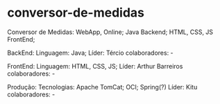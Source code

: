# conversor-de-medidas
Conversor de Medidas: WebApp, Online; Java Backend; HTML, CSS, JS FrontEnd;

BackEnd: 
    Linguagem: Java; 
    Líder: Tércio
    colaboradores: -

FrontEnd:
    Linguagem: HTML, CSS, JS;
    Líder: Arthur Barreiros
    colaboradores: -

Produção:
    Tecnologias: Apache TomCat; OCI; Spring(?)
    Líder: Kitu
    colaboradores: -